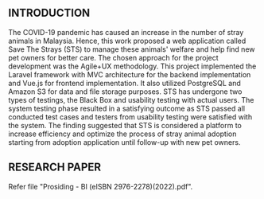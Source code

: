 <h2>INTRODUCTION</h2>
<p>The COVID-19 pandemic has caused an increase in the number of stray animals in Malaysia. Hence, this work proposed a web application called Save The Strays (STS) to manage these animals' welfare and help find new pet owners for better care. The chosen approach for the project development was the Agile+UX methodology. This project implemented the Laravel framework with MVC architecture for the backend implementation and Vue.js for frontend implementation. It also utilized PostgreSQL and Amazon S3 for data and file storage purposes. STS has undergone two types of testings, the Black Box and usability testing with actual users. The system testing phase resulted in a satisfying outcome as STS passed all conducted test cases and testers from usability testing were satisfied with the system. The finding suggested that STS is considered a platform to increase efficiency and optimize the process of stray animal adoption starting from adoption application until follow-up with new pet owners.</p>

<h2>RESEARCH PAPER</h2>
<p>Refer file "Prosiding - BI (eISBN 2976-2278)(2022).pdf".</p>
